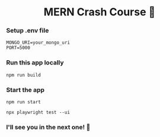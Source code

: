 <h1 align="center">MERN Crash Course 🚀</h1>


### Setup .env file

```shell
MONGO_URI=your_mongo_uri
PORT=5000
```

### Run this app locally

```shell
npm run build
```

### Start the app

```shell
npm run start
```
```shell
npx playwright test --ui
```

### I'll see you in the next one! 🚀

